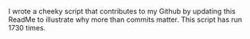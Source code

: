 I wrote a cheeky script that contributes to my Github by updating this ReadMe to illustrate why more than commits matter. This script has run 1730 times.